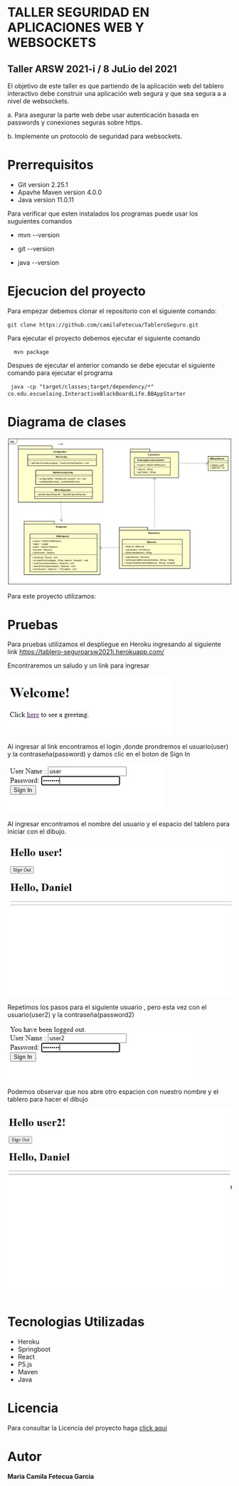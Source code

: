 #  TALLER SEGURIDAD EN APLICACIONES WEB Y WEBSOCKETS

## Taller ARSW 2021-i / 8 JuLio del 2021

  El objetivo de este taller es que partiendo de la aplicación web del tablero interactivo debe construir una aplicación web segura y que sea segura a a nivel de websockets.

   a. Para asegurar la parte web debe usar autenticación basada en passwords y conexiones seguras sobre https.

   b. Implemente un protocolo de seguridad para websockets.

# Prerrequisitos 
  + Git version 2.25.1
  + Apavhe Maven version 4.0.0
  + Java version 11.0.11
  
  Para verificar que esten instalados los programas puede usar los suguientes comandos
  
   + mvn --version
    
   + git --version
    
   + java --version
       
# Ejecucion del proyecto

  Para empezar debemos clonar el repositorio con el siguiente comando:

    git clone https://github.com/camilaFetecua/TableroSeguro.git
  
  Para ejecutar el proyecto debemos ejecutar el siguiente comando 
   
      mvn package
    
   Despues de ejecutar el anterior comando se debe ejecutar el siguiente comando para ejecutar el programa 
   
     java -cp "target/classes;target/dependency/*" co.edu.escuelaing.InteractiveBlackBoardLife.BBAppStarter
    
         
# Diagrama de clases  

![Imagen](https://github.com/camilaFetecua/TableroSeguro/blob/master/Imagenes/Diagrama%20de%20clases.JPG)

  Para este proyecto utilizamos:
  
  
 # Pruebas 
 
 Para pruebas utilizamos el despliegue en Heroku ingresando al siguiente link https://tablero-seguroarsw2021i.herokuapp.com/
 
   Encontraremos un saludo y un link para ingresar
 
   ![Imagen](https://github.com/camilaFetecua/TableroSeguro/blob/master/Imagenes/Prueba1.JPG)
   
   Al ingresar al link encontramos el login ,donde prondremos el usuario(user) y la contraseña(password) y damos clic en el boton de Sign In 
   
   ![Imagen](https://github.com/camilaFetecua/TableroSeguro/blob/master/Imagenes/Prueba2.JPG)
   
   Al ingresar encontramos el nombre del usuario y el espacio del tablero para iniciar con el dibujo. 
   
  ![Imagen](https://github.com/camilaFetecua/TableroSeguro/blob/master/Imagenes/Prueba6.JPG)
  
  Repetimos los pasos para el siguiente usuario , pero esta vez con el usuario(user2) y la contraseña(password2)
  
   ![Imagen](https://github.com/camilaFetecua/TableroSeguro/blob/master/Imagenes/Prueba3.JPG)
   
  Podemos observar que nos abre otro espacion con nuestro nombre y el tablero para hacer el dibujo 
  
  ![Imagen](https://github.com/camilaFetecua/TableroSeguro/blob/master/Imagenes/Prueba5.JPG)
  
  
  
   


 

  
 
 


# Tecnologias Utilizadas

+ Heroku
+ Springboot
+ React
+ P5.js
+ Maven
+ Java

# Licencia

  Para consultar la Licencia del proyecto haga [click aqui]()
  
  
# Autor 
  **Maria Camila Fetecua Garcia** 
